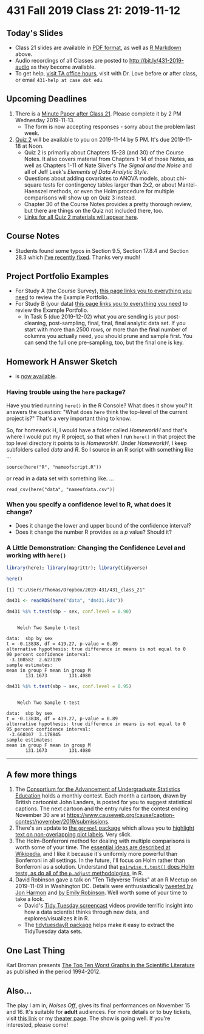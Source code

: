 # 431 Fall 2019 Class 21: 2019-11-12

## Today's Slides

- Class 21 slides are available in [PDF format](https://github.com/THOMASELOVE/2019-431/blob/master/CLASSES/CLASS21/431_class-21-slides_2019.pdf), as well as [R Markdown](https://github.com/THOMASELOVE/2019-431/blob/master/CLASSES/CLASS21/431_class-21-slides_2019.Rmd) above. 
- Audio recordings of all Classes are posted to http://bit.ly/431-2019-audio as they become available.
- To get help, [visit TA office hours](https://github.com/THOMASELOVE/2019-431/blob/master/calendar.md#ta-office-hours), visit with Dr. Love before or after class, or email `431-help at case dot edu`.

## Upcoming Deadlines

1. There is a [Minute Paper after Class 21](http://bit.ly/431-2019-minute-21). Please complete it by 2 PM Wednesday 2019-11-13. 
    - The form is now accepting responses - sorry about the problem last week.
2. [Quiz 2](https://github.com/THOMASELOVE/2019-431/tree/master/QUIZZES/QUIZ2) will be available to you on 2019-11-14 by 5 PM. It's due 2019-11-18 at Noon.
    - Quiz 2 is primarily about Chapters 15-28 (and 30) of the Course Notes. It also covers material from Chapters 1-14 of those Notes, as well as Chapters 1-11 of Nate Silver's *The Signal and the Noise* and all of Jeff Leek's *Elements of Data Analytic Style*.
    - Questions about adding covariates to ANOVA models, about chi-square tests for contingency tables larger than 2x2, or about Mantel-Haenszel methods, or even the Holm procedure for multiple comparisons will show up on Quiz 3 instead.
    - Chapter 30 of the Course Notes provides a pretty thorough review, but there are things on the Quiz not included there, too.
    - [Links for all Quiz 2 materials will appear here](https://github.com/THOMASELOVE/2019-431/tree/master/QUIZZES/QUIZ2).

## Course Notes

- Students found some typos in Section 9.5, Section 17.8.4 and Section 28.3 which [I've recently fixed](https://thomaselove.github.io/2019-431-book/). Thanks very much!

## Project Portfolio Examples

- For Study A (the Course Survey), [this page links you to everything you need](https://github.com/THOMASELOVE/2019-431/blob/master/PROJECT/STUDY_A/EXAMPLE/README.md) to review the Example Portfolio.
- For Study B (your data) [this page links you to everything you need](https://github.com/THOMASELOVE/2019-431/blob/master/PROJECT/STUDY_B/EXAMPLE/README.md) to review the Example Portfolio.
    - In Task 5 (due 2019-12-02) what you are sending is your post-cleaning, post-sampling, final, final, final analytic data set. If you start with more than 2500 rows, or more than the final number of columns you actually need, you should prune and sample first. You can send the full one pre-sampling, too, but the final one is key.

## Homework H Answer Sketch

- is [now available](https://github.com/THOMASELOVE/2019-431/blob/master/HOMEWORK/H/post-deadline.md).

### Having trouble using the `here` package?

Have you tried running `here()` in the R Console? What does it show you? It answers the question: "What does `here` think the top-level of the current project is?" That's a very important thing to know.

So, for homework H, I would have a folder called *HomeworkH* and that's where I would put my R project, so that when I run `here()` in that project the top level directory it points to is *HomeworkH*. Under *HomeworkH*, I keep subfolders called *data* and *R*. So I source in an R script with something like ...

```
source(here("R", "nameofscript.R"))
```

or read in a data set with something like. ... 
```
read_csv(here("data", "nameofdata.csv"))
```

### When you specify a confidence level to R, what does it change?

- Does it change the lower and upper bound of the confidence interval?
- Does it change the number R provides as a *p* value? Should it?

### A Little Demonstration: Changing the Confidence Level and working with `here()`

``` r
library(here); library(magrittr); library(tidyverse)
```

``` r
here()
```

    [1] "C:/Users/Thomas/Dropbox/2019-431/431_class_21"

``` r
dm431 <- readRDS(here("data", "dm431.Rds"))
```

``` r
dm431 %$% t.test(sbp ~ sex, conf.level = 0.90)
```

``` 

    Welch Two Sample t-test

data:  sbp by sex
t = -0.13838, df = 419.27, p-value = 0.89
alternative hypothesis: true difference in means is not equal to 0
90 percent confidence interval:
 -3.108582  2.627120
sample estimates:
mean in group F mean in group M 
       131.1673        131.4080 
```

``` r
dm431 %$% t.test(sbp ~ sex, conf.level = 0.95)
```

``` 

    Welch Two Sample t-test

data:  sbp by sex
t = -0.13838, df = 419.27, p-value = 0.89
alternative hypothesis: true difference in means is not equal to 0
95 percent confidence interval:
 -3.660307  3.178845
sample estimates:
mean in group F mean in group M 
       131.1673        131.4080 
```

--------------

## A few more things

1. The [Consortium for the Advancement of Undergraduate Statistics Education](https://www.causeweb.org/cause/) holds a monthly contest.  Each month a cartoon, drawn by British cartoonist John Landers, is posted for you to suggest statistical captions. The next cartoon and the entry rules for the contest ending November 30 are at https://www.causeweb.org/cause/caption-contest/november/2019/submissions. 
2. There's an update to [the `ggrepel` package](https://github.com/slowkow/ggrepel) which allows you to [highlight text on non-overlapping plot labels](https://twitter.com/benmarwick/status/1193622804693803010). Very slick.
3. The Holm-Bonferroni method for dealing with multiple comparisons is worth some of your time. The [essential ideas are described at Wikipedia](https://en.wikipedia.org/wiki/Holm%E2%80%93Bonferroni_method), and I like it because it's uniformly more powerful than Bonferroni in all settings. In the future, I'll focus on Holm rather than Bonferroni as a solution. Understand that [`pairwise.t.test()` does Holm tests, as do all of the `p.adjust` methodologies](https://stat.ethz.ch/R-manual/R-devel/library/stats/html/p.adjust.html), in R.
4. David Robinson gave a talk on "Ten Tidyverse Tricks" at an R Meetup on 2019-11-09 in Washington DC. Details were enthusiastically [tweeted by Jon Harmon](https://twitter.com/JonTheGeek/status/1193203057330466818) and [by Emily Robinson](https://twitter.com/robinson_es/status/1193210110132310022). Well worth some of your time to take a look.
    - David's [Tidy Tuesday screencast](https://www.youtube.com/channel/UCeiiqmVK07qhY-wvg3IZiZQ) videos provide terrific insight into how a data scientist thinks through new data, and explores/visualizes it in R.
    - The [tidytuesdayR package](https://github.com/thebioengineer/tidytuesdayR) helps make it easy to extract the TidyTuesday data sets.

## One Last Thing

Karl Broman presents [The Top Ten Worst Graphs in the Scientific Literature](https://www.biostat.wisc.edu/~kbroman/topten_worstgraphs/) as published in the period 1994-2012.

## Also...

The play I am in, *Noises Off*, gives its final performances on November 15 and 16. It's suitable for **adult** audiences. For more details or to buy tickets, visit [this link](https://app.arts-people.com/index.php?ticketing=hudpl) or my [theater page](https://github.com/THOMASELOVE/theater). The show is going well. If you're interested, please come!
